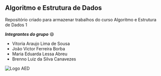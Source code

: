 ## Algoritmo e Estrutura de Dados
Repositório criado para armazenar trabalhos do curso Algoritmo e Estrutura de Dados 1

***Integrantes do grupo*** 😄
* Vitoria Araujo Lima de Sousa
* João Victor Ferreira Borba
* Maria Eduarda Lessa Abreu
* Brenno Luiz da Silva Canavezes

![Logo AED](https://i0.wp.com/www.luisdev.com.br/wp-content/uploads/2021/04/ESTRUTURA-DE-DADOS-COM-C.png)
